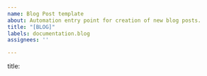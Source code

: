 ```yaml
---
name: Blog Post template
about: Automation entry point for creation of new blog posts.
title: "[BLOG]"
labels: documentation.blog
assignees: ''

---
```


title: <TITLE>
type: <tech, insight, idea>
publish_date: <dynamic, dd-mm-yy>
summary: <brief summary of post>
